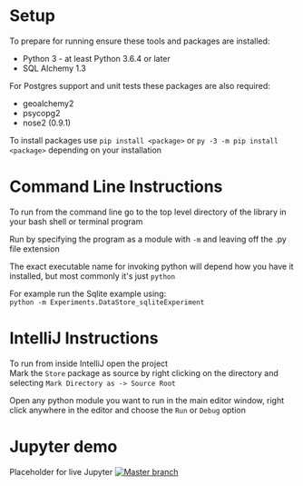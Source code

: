 # Setup

To prepare for running ensure these tools and packages are installed:
* Python 3 - at least Python 3.6.4 or later
* SQL Alchemy 1.3

For Postgres support and unit tests these packages are also required:
* geoalchemy2
* psycopg2
* nose2 (0.9.1)

To install packages use `pip install <package>` or `py -3 -m pip install <package>` depending on your installation

# Command Line Instructions

To run from the command line go to the top level directory of the library in your bash shell or terminal program

Run by specifying the program as a module with `-m` and leaving off the .py file extension

The exact executable name for invoking python will depend how you have it installed, but most commonly it's just `python`
  
For example run the Sqlite example using:  
```python -m Experiments.DataStore_sqliteExperiment```

# IntelliJ Instructions

To run from inside IntelliJ open the project  
Mark the `Store` package as source by right clicking on the directory and selecting `Mark Directory as -> Source Root`

Open any python module you want to run in the main editor window, right click anywhere in the editor and choose the `Run` or `Debug` option

# Jupyter demo
Placeholder for live Jupyter 
[![Master branch](https://mybinder.org/badge_logo.svg)](https://mybinder.org/v2/gh/debrief/python-import-library/master)
